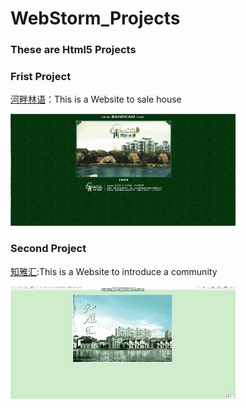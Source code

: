 # WebStorm_Projects
### These are  Html5 Projects

### Frist Project  


[河畔林语](https://github.com/DreamMemory001/WebStorm_Projects/tree/master/HePanLinYu)：This is a Website to sale house 
                                                     
        
        
 ![image](https://github.com/DreamMemory001/WebStorm_Projects/blob/master/Frist_Project.gif)
 
 ### Second Project  
 [知雅汇](https://github.com/DreamMemory001/WebStorm_Projects/tree/master/ZhiYaHui):This is a Website to introduce a community
 
 
![image](https://github.com/DreamMemory001/WebStorm_Projects/blob/master/Second_Project.gif)                                    


